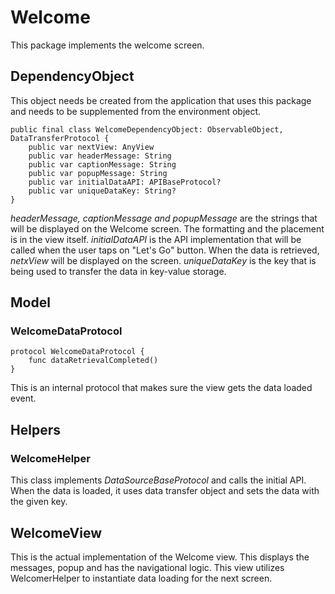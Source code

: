 
# Welcome

This package implements the welcome screen. 

## DependencyObject
This object needs be created from the application that uses this package and needs to be supplemented from the environment object.

    public final class WelcomeDependencyObject: ObservableObject, DataTransferProtocol {
        public var nextView: AnyView
        public var headerMessage: String
        public var captionMessage: String
        public var popupMessage: String
        public var initialDataAPI: APIBaseProtocol?
        public var uniqueDataKey: String?
    }

*headerMessage, captionMessage and popupMessage* are the strings that will be displayed on the Welcome screen. The formatting and the placement is in the view itself. *initialDataAPI* is the API implementation that will be called when the user taps on "Let's Go" button. When the data is retrieved, *netxView* will be displayed on the screen. *uniqueDataKey* is the key that is being used to transfer the data in key-value storage.

## Model

### WelcomeDataProtocol

    protocol WelcomeDataProtocol {
        func dataRetrievalCompleted()
    }

This is an internal protocol that makes sure the view gets the data loaded event.

## Helpers

### WelcomeHelper

This class implements *DataSourceBaseProtocol* and calls the initial API. When the data is loaded, it uses data transfer object and sets the data with the given key. 

## WelcomeView
This is the actual implementation of the Welcome view. This displays the messages, popup and has the navigational logic. This view utilizes WelcomerHelper to instantiate data loading for the next screen.
